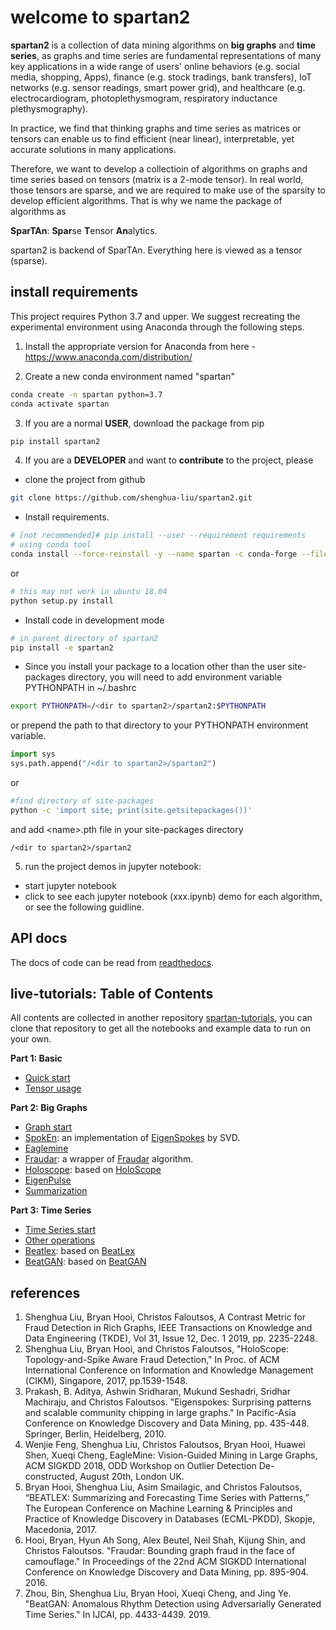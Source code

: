 
# welcome to spartan2

**spartan2** is a collection of data mining algorithms on **big graphs** and
**time series**, as graphs and time series are fundamental representations of many key applications 
in a wide range of users' online behaviors (e.g. social media, shopping, Apps), 
finance (e.g. stock tradings, bank transfers), IoT networks (e.g. sensor readings, smart power grid), and healthcare (e.g. electrocardiogram, photoplethysmogram, respiratory inductance plethysmography). 

In practice, we find that thinking graphs and time series as matrices or tensors
can enable us to find efficient (near linear), interpretable, yet accurate solutions in many applications.

Therefore, we want to develop a collectioin of algorithms on graphs and time series based
on tensors (matrix is a 2-mode tensor). In real world, those tensors are sparse, and we
are required to make use of the sparsity to develop efficient algorithms. That is why
we name the package of algorithms as 

**SparTAn**: **Spar**se **T**ensor **An**alytics.

spartan2 is backend of SparTAn.
Everything here is viewed as a tensor (sparse).

## install requirements

This project requires Python 3.7 and upper.
We suggest recreating the experimental environment using Anaconda through the following steps.
 
1. Install the appropriate version for Anaconda from here - https://www.anaconda.com/distribution/

2. Create a new conda environment named "spartan"
```bash
conda create -n spartan python=3.7
conda activate spartan
```

3. If you are a normal **USER**, download the package from pip

```bash
pip install spartan2
```

4. If you are a **DEVELOPER** and want to **contribute** to the project, please
- clone the project from github

```bash
git clone https://github.com/shenghua-liu/spartan2.git
``` 

- Install requirements.
```bash
# [not recommended]# pip install --user --requirement requirements
# using conda tool
conda install --force-reinstall -y --name spartan -c conda-forge --file requirements
```
   or  
```bash
# this may not work in ubuntu 18.04
python setup.py install
```

- Install code in development mode
```bash
# in parent directory of spartan2
pip install -e spartan2
```
- Since you install your package to a location other than the user site-packages directory, you will need to 
add environment variable PYTHONPATH in ~/.bashrc  
```bash
export PYTHONPATH=/<dir to spartan2>/spartan2:$PYTHONPATH
```

   or prepend the path to that directory to your PYTHONPATH environment variable.
```python
import sys
sys.path.append("/<dir to spartan2>/spartan2")
```
   or 
```bash
#find directory of site-packages
python -c 'import site; print(site.getsitepackages())'
```

   and add \<name\>.pth file in your site-packages directory

```
/<dir to spartan2>/spartan2
```



5. run the project demos in jupyter notebook:

- start jupyter notebook
- click to see each jupyter notebook (xxx.ipynb) demo for each algorithm, or see the following guidline.

## API docs

The docs of code can be read from [readthedocs](https://spartan2.readthedocs.io/en/latest/).

## live-tutorials: Table of Contents

All contents are collected in another repository [spartan-tutorials](https://github.com/BGT-M/spartan2-tutorials), you can clone that repository to get all the notebooks and example data to run on your own.

**Part 1: Basic**
* [Quick start](https://github.com/BGT-M/spartan2-tutorials/blob/master/quick_start.ipynb)
* [Tensor usage](https://github.com/BGT-M/spartan2-tutorials/blob/master/tensor_usage.ipynb)

**Part 2: Big Graphs**
* [Graph start](https://github.com/BGT-M/spartan2-tutorials/blob/master/graph_start.ipynb)
* [SpokEn](https://github.com/BGT-M/spartan2-tutorials/blob/master/SVD_demo.ipynb): an implementation of [EigenSpokes](http://www.cs.cmu.edu/~christos/PUBLICATIONS/pakdd10-eigenspokes.pdf) by SVD.
* [Eaglemine](https://github.com/BGT-M/spartan2-tutorials/blob/master/EagleMine.ipynb)
* [Fraudar](https://github.com/BGT-M/spartan2-tutorials/blob/master/Fraudar_demo.ipynb): a wrapper of [Fraudar](https://bhooi.github.io/projects/fraudar/index.html) algorithm.
* [Holoscope](https://github.com/BGT-M/spartan2-tutorials/blob/master/Holoscope.ipynb): based on [HoloScope](https://shenghua-liu.github.io/papers/cikm2017-holoscope.pdf)
* [EigenPulse](https://github.com/BGT-M/spartan2-tutorials/blob/master/EigenPulse.ipynb)
* [Summarization](https://github.com/BGT-M/spartan2-tutorials/blob/master/Summarization.ipynb)

**Part 3: Time Series**
* [Time Series start](https://github.com/BGT-M/spartan2-tutorials/blob/master/timeseries_start.ipynb)
* [Other operations](https://github.com/BGT-M/spartan2-tutorials/blob/master/Log2Timeseries.ipynb)
* [Beatlex](https://github.com/BGT-M/spartan2-tutorials/blob/master/Beatlex.ipynb): based on [BeatLex](https://shenghua-liu.github.io/papers/pkdd2017-beatlex.pdf)
* [BeatGAN](https://github.com/BGT-M/spartan2-tutorials/blob/master/BeatGAN.ipynb): based on [BeatGAN](https://www.ijcai.org/Proceedings/2019/0616.pdf)

## references
1. Shenghua Liu, Bryan Hooi, Christos Faloutsos, A Contrast Metric for Fraud Detection in Rich Graphs, IEEE Transactions on Knowledge and Data Engineering (TKDE), Vol 31, Issue 12, Dec. 1 2019, pp. 2235-2248.
1. Shenghua Liu, Bryan Hooi, and Christos Faloutsos, "HoloScope: Topology-and-Spike Aware Fraud Detection," In Proc. of ACM International Conference on Information and Knowledge Management (CIKM), Singapore, 2017, pp.1539-1548.
2. Prakash, B. Aditya, Ashwin Sridharan, Mukund Seshadri, Sridhar Machiraju, and Christos Faloutsos. "Eigenspokes: Surprising patterns and scalable community chipping in large graphs." In Pacific-Asia Conference on Knowledge Discovery and Data Mining, pp. 435-448. Springer, Berlin, Heidelberg, 2010.
3. Wenjie Feng, Shenghua Liu, Christos Faloutsos, Bryan Hooi, Huawei Shen, Xueqi Cheng, EagleMine: Vision-Guided Mining in Large Graphs, ACM SIGKDD 2018, ODD Workshop on Outlier Detection De-constructed, August 20th, London UK.
4. Bryan Hooi, Shenghua Liu, Asim Smailagic, and Christos Faloutsos, “BEATLEX: Summarizing and Forecasting Time Series with Patterns,” The European Conference on Machine Learning & Principles and Practice of Knowledge Discovery in Databases (ECML-PKDD), Skopje, Macedonia, 2017.
5. Hooi, Bryan, Hyun Ah Song, Alex Beutel, Neil Shah, Kijung Shin, and Christos Faloutsos. "Fraudar: Bounding graph fraud in the face of camouflage." In Proceedings of the 22nd ACM SIGKDD International Conference on Knowledge Discovery and Data Mining, pp. 895-904. 2016.
6. Zhou, Bin, Shenghua Liu, Bryan Hooi, Xueqi Cheng, and Jing Ye. "BeatGAN: Anomalous Rhythm Detection using Adversarially Generated Time Series." In IJCAI, pp. 4433-4439. 2019.
